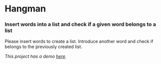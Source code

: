 # Hangman

### Insert words into a list and check if a given word belongs to a list

Please insert words to create a list. Introduce another word and check if belongs to the previously created list.

*This project has a demo [here](https://vladmrn.github.io/dictionary/).*